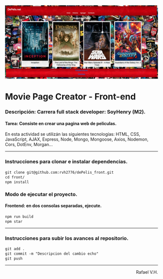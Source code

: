 <p align="center">
  <img src="/images/DePelisFront.png" alt="Vista del Portfolio">
</p>

# Movie Page Creator - Front-end

### Descripción: Carrera full stack developer: SoyHenry (M2).
#### Tarea: Consiste en crear una pagina web de peliculas.

En esta actividad se utilizán las siguientes tecnologías: HTML, CSS, JavaScript, AJAX, Express, Node, Mongo, Mongoose, Axios, Nodemon, Cors, DotEnv, Morgan...

---

### Instrucciones para clonar e instalar dependencias.

```
git clone git@github.com:rvh2776/dePelis_front.git
cd front/
npm install
```

### Modo de ejecutar el proyecto.

#### Frontend: en dos consolas separadas, ejecute.
```
npm run build
npm star
```

---

### Instrucciones para subir los avances al repositorio.

```
git add .
git commit -m "Descripcion del cambio echo"
git push
```

---

<p align="right">Rafael V.H.</p>